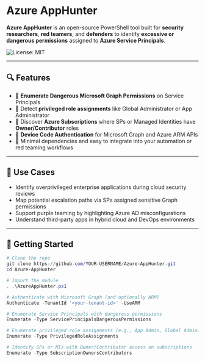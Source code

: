 # Azure AppHunter

**Azure AppHunter** is an open-source PowerShell tool built for **security researchers**, **red teamers**, and **defenders** to identify **excessive or dangerous permissions** assigned to **Azure Service Principals**.

![License: MIT](https://img.shields.io/badge/License-MIT-yellow.svg)

---

## 🔍 Features

- 📌 **Enumerate Dangerous Microsoft Graph Permissions** on Service Principals  
- 🧠 Detect **privileged role assignments** like Global Administrator or App Administrator  
- 🔐 Discover **Azure Subscriptions** where SPs or Managed Identities have **Owner/Contributor** roles  
- 📱 **Device Code Authentication** for Microsoft Graph and Azure ARM APIs  
- 🧭 Minimal dependencies and easy to integrate into your automation or red teaming workflows

---

## 🧪 Use Cases

- Identify overprivileged enterprise applications during cloud security reviews  
- Map potential escalation paths via SPs assigned sensitive Graph permissions  
- Support purple teaming by highlighting Azure AD misconfigurations  
- Understand third-party apps in hybrid cloud and DevOps environments

---

## 🚀 Getting Started

```powershell
# Clone the repo
git clone https://github.com/YOUR-USERNAME/Azure-AppHunter.git
cd Azure-AppHunter

# Import the module
. .\AzureAppHunter.ps1

# Authenticate with Microsoft Graph (and optionally ARM)
Authenticate -TenantId '<your-tenant-id>' -UseARM

# Enumerate Service Principals with dangerous permissions
Enumerate -Type ServicePrincipalsDangerousPermissions

# Enumerate privileged role assignments (e.g., App Admin, Global Admin)
Enumerate -Type PrivilegedRoleAssignments

# Identify SPs or MIs with Owner/Contributor access on subscriptions
Enumerate -Type SubscriptionOwnersContributors
